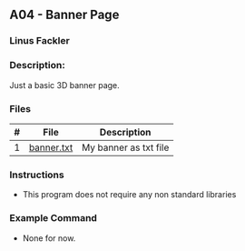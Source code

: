 ## A04 - Banner Page
### Linus Fackler
### Description:

Just a basic 3D banner page.

### Files

|   #   | File     | Description                      |
| :---: | -------- | -------------------------------- |
|   1   | <a href="https://github.com/linusfackler/2143-OOP-fackler/blob/main/Assignments/A04/banner.txt">banner.txt</a> | My banner as txt file |


### Instructions

- This program does not require any non standard libraries

### Example Command

- None for now.
